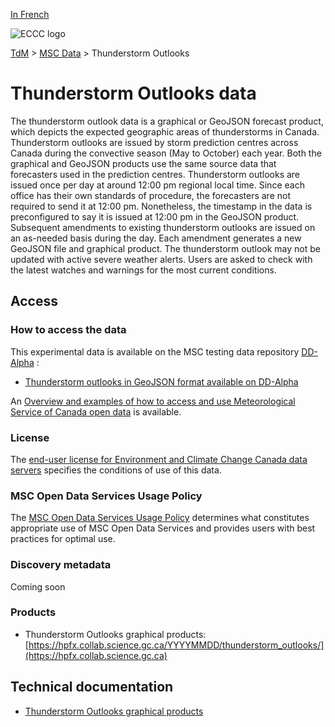 [In French](readme_thunderstorm-outlooks_fr.md)

![ECCC logo](../../img_eccc-logo.png)

[TdM](../../readme_en.md) > [MSC Data](../readme_en.md) > Thunderstorm Outlooks

# Thunderstorm Outlooks data

The thunderstorm outlook data is a graphical or GeoJSON forecast product, which depicts the expected geographic areas of thunderstorms in Canada. Thunderstorm outlooks are issued by storm prediction centres across Canada during the convective season (May to October) each year. Both the graphical and GeoJSON products use the same source data that forecasters used in the prediction centres. Thunderstorm outlooks are issued once per day at around 12:00 pm regional local time. Since each office has their own standards of procedure, the forecasters are not required to send it at 12:00 pm. Nonetheless, the timestamp in the data is preconfigured to say it is issued at 12:00 pm in the GeoJSON product. Subsequent amendments to existing thunderstorm outlooks are issued on an as-needed basis during the day. Each amendment generates a new GeoJSON file and graphical product. The thunderstorm outlook may not be updated with active severe weather alerts. Users are asked to check with the latest watches and warnings for the most current conditions.

## Access

### How to access the data

This experimental data is available on the MSC testing data repository [DD-Alpha](../../msc-datamart/readme_en.md) :

* [Thunderstorm outlooks in GeoJSON format available on DD-Alpha](readme_thunderstorm-outlooks-datamart_en.md) 

An [Overview and examples of how to access and use Meteorological Service of Canada open data](../../usage/readme_en.md) is available. 

### License

The [end-user license for Environment and Climate Change Canada data servers](../../licence/readme_en.md) specifies the conditions of use of this data.

### MSC Open Data Services Usage Policy

The [MSC Open Data Services Usage Policy](../../usage-policy/readme_en.md) determines what constitutes appropriate use of MSC Open Data Services and provides users with best practices for optimal use.

### Discovery metadata

Coming soon

### Products

* Thunderstorm Outlooks graphical products: [https://hpfx.collab.science.gc.ca/YYYYMMDD/thunderstorm_outlooks/](https://hpfx.collab.science.gc.ca)

## Technical documentation

* [Thunderstorm Outlooks graphical products](https://hpfx.collab.science.gc.ca/docs/thunderstorm_outlooks/ThunderstormOutlook_Specs_Graphical_1A_EN.pdf) 

